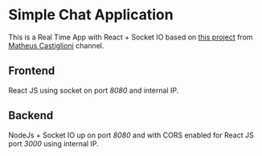 # Simple Chat Application

This is a Real Time App with React + Socket IO based on [this project](https://github.com/mahenrique94/video-aplicacoes-real-time-socketio) from [Matheus Castiglioni](https://www.youtube.com/channel/UCSrG4Y5uz0dcSfi_2qMQdGQ) channel.

## Frontend

React JS using socket on port *8080* and internal IP.

## Backend

NodeJs + Socket IO up on port *8080* and with CORS enabled for React JS port *3000* using internal IP.
